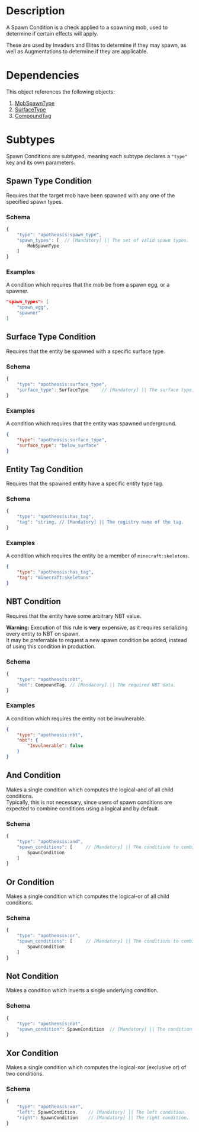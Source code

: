 # Description
A Spawn Condition is a check applied to a spawning mob, used to determine if certain effects will apply.  

These are used by Invaders and Elites to determine if they may spawn, as well as Augmentations to determine if they are applicable.  

# Dependencies
This object references the following objects:
1. [MobSpawnType](../util/MobSpawnType.md)
2. [SurfaceType](../util/SurfaceType.md)
3. [CompoundTag](../../../../../Placebo/blob/-/schema/CompoundTag.md)

# Subtypes
Spawn Conditions are subtyped, meaning each subtype declares a `"type"` key and its own parameters.

## Spawn Type Condition
Requires that the target mob have been spawned with any one of the specified spawn types.  

### Schema
```js
{
    "type": "apotheosis:spawn_type",
    "spawn_types": [  // [Mandatory] || The set of valid spawn types.
        MobSpawnType
    ]
}
```

### Examples
A condition which requires that the mob be from a spawn egg, or a spawner.

```json
"spawn_types": [
    "spawn_egg",
    "spawner"
]
```

## Surface Type Condition
Requires that the entity be spawned with a specific surface type.  

### Schema
```js
{
    "type": "apotheosis:surface_type",
    "surface_type": SurfaceType     // [Mandatory] || The surface type.
}
```

### Examples
A condition which requires that the entity was spawned underground.

```json
{
    "type": "apotheosis:surface_type",
    "surface_type": "below_surface"
}
```

## Entity Tag Condition
Requires that the spawned entity have a specific entity type tag.  

### Schema
```js
{
    "type": "apotheosis:has_tag",
    "tag": "string, // [Mandatory] || The registry name of the tag.
}
```

### Examples
A condition which requires the entity be a member of `minecraft:skeletons`.

```json
{
    "type": "apotheosis:has_tag",
    "tag": "minecraft:skeletons"
}
```

## NBT Condition
Requires that the entity have some arbitrary NBT value.  

**Warning:** Execution of this rule is **very** expensive, as it requires serializing every entity to NBT on spawn.  
It may be preferrable to request a new spawn condition be added, instead of using this condition in production.

### Schema
```js
{
    "type": "apotheosis:nbt",
    "nbt": CompoundTag, // [Mandatory] || The required NBT data.
}
```

### Examples
A condition which requires the entity not be invulnerable.

```json
{
    "type": "apotheosis:nbt",
    "nbt": {
        "Invulnerable": false
    }
}
```

## And Condition
Makes a single condition which computes the logical-and of all child conditions.  
Typically, this is not necessary, since users of spawn conditions are expected to combine conditions using a logical and by default.

### Schema
```js
{
    "type": "apotheosis:and",
    "spawn_conditions": [     // [Mandatory] || The conditions to combine.
        SpawnCondition
    ]
}
```

## Or Condition
Makes a single condition which computes the logical-or of all child conditions.  

### Schema
```js
{
    "type": "apotheosis:or",
    "spawn_conditions": [     // [Mandatory] || The conditions to combine.
        SpawnCondition
    ]
}
```

## Not Condition
Makes a condition which inverts a single underlying condition.  

### Schema
```js
{
    "type": "apotheosis:not",
    "spawn_condition": SpawnCondition  // [Mandatory] || The condition to invert.
}
```

## Xor Condition
Makes a single condition which computes the logical-xor (exclusive or) of two conditions. 

### Schema
```js
{
    "type": "apotheosis:xor",
    "left": SpawnCondition,    // [Mandatory] || The left condition.
    "right": SpawnCondition    // [Mandatory] || The right condition.
}
```
